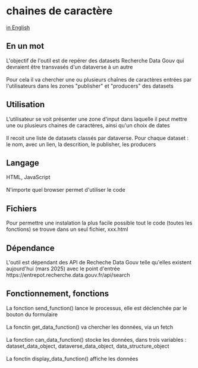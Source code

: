 <a id='francais'></a>
<h1>chaines de caractère</h1>
<a href='#english'>in English</a>
<h2>En un mot</h2>
L'objectif de l'outil est de repérer des datasets Recherche Data Gouv qui devraient être transvasés d'un dataverse à un autre
<br/><br/>
Pour cela il va chercher une ou plusieurs chaînes de caractères entrées par l'utilisateurs dans les zones "publisher" et "producers" des datasets
<h2>Utilisation</h2>
L’utilisateur se voit présenter une zone d'input dans laquelle il peut mettre une ou plusieurs chaines de caractères, ainsi qu'un choix de dates
<br/><br/>
Il recoit une liste de datasets classés par dataverse. Pour chaque dataset : le nom, avec un lien, la descrition, le publisher, les producers
<h2>Langage</h2>
HTML, JavaScript
<br/><br/>
N'importe quel browser permet d'utiliser le code
<h2>Fichiers</h2>
Pour permettre une instalation la plus facile possible tout le code (toutes les fonctions) se trouve dans un seul fichier, xxx.html
<h2>Dépendance</h2>
L'outil est dépendant des API de Recheche Data Gouv telle qu'elles existent aujourd'hui (mars 2025) avec le point d'entrée https://entrepot.recherche.data.gouv.fr/api/search
<h2>Fonctionnement, fonctions</h2>
La fonction send_function() lance le processus, elle est déclenchée par le bouton du formulaire
<br/><br/>
La fonctin get_data_function() va chercher les données, via un fetch
<br/><br/>
La fonction can_data_function() stocke les données, dans trois variables : dataset_data_object, dataverse_data_object, data_structure_object
<br/><br/>
La fonctin display_data_function() affiche les données
